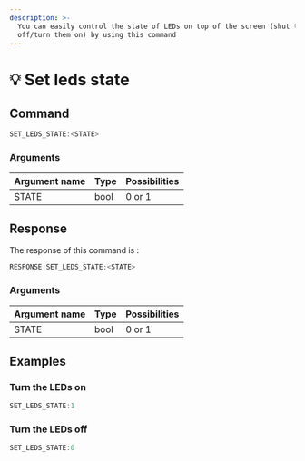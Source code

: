 ```yaml
---
description: >-
  You can easily control the state of LEDs on top of the screen (shut them
  off/turn them on) by using this command
---
```


# 💡 Set leds state

## Command

```javascript
SET_LEDS_STATE:<STATE>
```

### Arguments

| Argument name | Type | Possibilities |
| ------------- | ---- | ------------- |
| STATE         | bool | 0 or 1        |

## Response

The response of this command is :

```javascript
RESPONSE:SET_LEDS_STATE;<STATE>
```

### Arguments

| Argument name | Type | Possibilities |
| ------------- | ---- | ------------- |
| STATE         | bool | 0 or 1        |

## Examples

### Turn the LEDs on

```javascript
SET_LEDS_STATE:1
```

### Turn the LEDs off

```javascript
SET_LEDS_STATE:0
```
